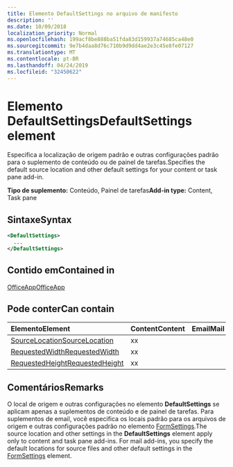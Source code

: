```yaml
---
title: Elemento DefaultSettings no arquivo de manifesto
description: ''
ms.date: 10/09/2018
localization_priority: Normal
ms.openlocfilehash: 199acf8be888ba51fda83d159937a74685ca48e0
ms.sourcegitcommit: 9e7b4daa8d76c710b9d9dd4ae2e3c45e8fe07127
ms.translationtype: MT
ms.contentlocale: pt-BR
ms.lasthandoff: 04/24/2019
ms.locfileid: "32450622"
---
```

# <a name="defaultsettings-element"></a><span data-ttu-id="5ca6f-102">Elemento DefaultSettings</span><span class="sxs-lookup"><span data-stu-id="5ca6f-102">DefaultSettings element</span></span>

<span data-ttu-id="5ca6f-103">Especifica a localização de origem padrão e outras configurações padrão para o suplemento de conteúdo ou de painel de tarefas.</span><span class="sxs-lookup"><span data-stu-id="5ca6f-103">Specifies the default source location and other default settings for your content or task pane add-in.</span></span>

<span data-ttu-id="5ca6f-104">**Tipo de suplemento:** Conteúdo, Painel de tarefas</span><span class="sxs-lookup"><span data-stu-id="5ca6f-104">**Add-in type:** Content, Task pane</span></span>

## <a name="syntax"></a><span data-ttu-id="5ca6f-105">Sintaxe</span><span class="sxs-lookup"><span data-stu-id="5ca6f-105">Syntax</span></span>

```XML
<DefaultSettings>
  ...
</DefaultSettings>
```

## <a name="contained-in"></a><span data-ttu-id="5ca6f-106">Contido em</span><span class="sxs-lookup"><span data-stu-id="5ca6f-106">Contained in</span></span>

[<span data-ttu-id="5ca6f-107">OfficeApp</span><span class="sxs-lookup"><span data-stu-id="5ca6f-107">OfficeApp</span></span>](officeapp.md)

## <a name="can-contain"></a><span data-ttu-id="5ca6f-108">Pode conter</span><span class="sxs-lookup"><span data-stu-id="5ca6f-108">Can contain</span></span>

|<span data-ttu-id="5ca6f-109">**Elemento**</span><span class="sxs-lookup"><span data-stu-id="5ca6f-109">**Element**</span></span>|<span data-ttu-id="5ca6f-110">**Content**</span><span class="sxs-lookup"><span data-stu-id="5ca6f-110">**Content**</span></span>|<span data-ttu-id="5ca6f-111">**Email**</span><span class="sxs-lookup"><span data-stu-id="5ca6f-111">**Mail**</span></span>|<span data-ttu-id="5ca6f-112">**TaskPane**</span><span class="sxs-lookup"><span data-stu-id="5ca6f-112">**TaskPane**</span></span>|
|:-----|:-----|:-----|:-----|
|[<span data-ttu-id="5ca6f-113">SourceLocation</span><span class="sxs-lookup"><span data-stu-id="5ca6f-113">SourceLocation</span></span>](sourcelocation.md)|<span data-ttu-id="5ca6f-114">x</span><span class="sxs-lookup"><span data-stu-id="5ca6f-114">x</span></span>||<span data-ttu-id="5ca6f-115">x</span><span class="sxs-lookup"><span data-stu-id="5ca6f-115">x</span></span>|
|[<span data-ttu-id="5ca6f-116">RequestedWidth</span><span class="sxs-lookup"><span data-stu-id="5ca6f-116">RequestedWidth</span></span>](requestedwidth.md)|<span data-ttu-id="5ca6f-117">x</span><span class="sxs-lookup"><span data-stu-id="5ca6f-117">x</span></span>|||
|[<span data-ttu-id="5ca6f-118">RequestedHeight</span><span class="sxs-lookup"><span data-stu-id="5ca6f-118">RequestedHeight</span></span>](requestedheight.md)|<span data-ttu-id="5ca6f-119">x</span><span class="sxs-lookup"><span data-stu-id="5ca6f-119">x</span></span>|||

## <a name="remarks"></a><span data-ttu-id="5ca6f-120">Comentários</span><span class="sxs-lookup"><span data-stu-id="5ca6f-120">Remarks</span></span>

<span data-ttu-id="5ca6f-121">O local de origem e outras configurações no elemento **DefaultSettings** se aplicam apenas a suplementos de conteúdo e de painel de tarefas. Para suplementos de email, você especifica os locais padrão para os arquivos de origem e outras configurações padrão no elemento [FormSettings](formsettings.md).</span><span class="sxs-lookup"><span data-stu-id="5ca6f-121">The source location and other settings in the  **DefaultSettings** element apply only to content and task pane add-ins. For mail add-ins, you specify the default locations for source files and other default settings in the [FormSettings](formsettings.md) element.</span></span>

